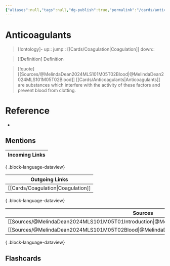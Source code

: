 ```yaml
---
{"aliases":null,"tags":null,"dg-publish":true,"permalink":"/cards/anticoagulants/","dgPassFrontmatter":true}
---
```


# Anticoagulants

> [!ontology]-
> up:: 
> jump:: [[Cards/Coagulation\|Coagulation]]
> down:: 

> [!Definition] Definition
> 

> [!quote] [[Sources/@MelindaDean2024MLS101M05T02Blood\|@MelindaDean2024MLS101M05T02Blood]]
> [[Cards/Anticoagulants\|Anticoagulants]] are substances which interfere with the activity of these factors and prevent blood from clotting.

# Reference
- 

## Mentions
| Incoming Links |
| -------------- |

{ .block-language-dataview}

| Outgoing Links                        |
| ------------------------------------- |
| [[Cards/Coagulation\|Coagulation]] |

{ .block-language-dataview}

| Sources                                                                                           |
| ------------------------------------------------------------------------------------------------- |
| [[Sources/@MelindaDean2024MLS101M05T01Introduction\|@MelindaDean2024MLS101M05T01Introduction]] |
| [[Sources/@MelindaDean2024MLS101M05T02Blood\|@MelindaDean2024MLS101M05T02Blood]]               |

{ .block-language-dataview}

## Flashcards 
